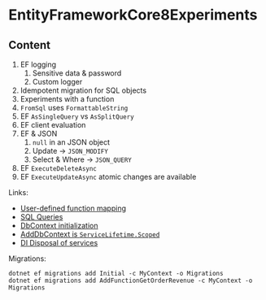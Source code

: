 # EntityFrameworkCore8Experiments

## Content
1. EF logging
	1. Sensitive data & password
	1. Custom logger
1. Idempotent migration for SQL objects
1. Experiments with a function
1. `FromSql` uses `FormattableString`
1. EF `AsSingleQuery` vs `AsSplitQuery`
1. EF client evaluation
1. EF & JSON
	1. `null` in an JSON object
	1. Update -> `JSON_MODIFY`
	1. Select & Where -> `JSON_QUERY`
1. EF `ExecuteDeleteAsync`
1. EF `ExecuteUpdateAsync` atomic changes are available

Links:
* [User-defined function mapping](https://learn.microsoft.com/en-us/ef/core/querying/user-defined-function-mapping)
* [SQL Queries](https://learn.microsoft.com/en-us/ef/core/querying/sql-queries)
* [DbContext initialization](https://learn.microsoft.com/en-us/ef/core/dbcontext-configuration/)
* [AddDbContext is `ServiceLifetime.Scoped`](https://github.com/dotnet/efcore/blob/main/src/EFCore/Extensions/EntityFrameworkServiceCollectionExtensions.cs)
* [DI Disposal of services](https://learn.microsoft.com/en-us/aspnet/core/fundamentals/dependency-injection?view=aspnetcore-8.0#disposal-of-services)


Migrations:
```
dotnet ef migrations add Initial -c MyContext -o Migrations
dotnet ef migrations add AddFunctionGetOrderRevenue -c MyContext -o Migrations
```
